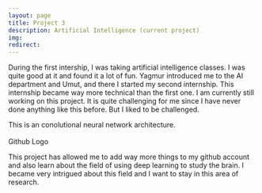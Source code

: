 ```yaml
---
layout: page
title: Project 3
description: Artificial Intelligence (current project)
img:
redirect: 
---
```

During the first intership, I was taking artificial intelligence classes. I was quite good at it and found it a lot of fun. Yagmur introduced me to the AI department and Umut, and there I started my second internship. This internship became way more technical than the first one. I am currently still working on this project. It is quite challenging for me since I have never done anything like this before. But I liked to be challenged. 

<div class="img_row">
    <img class="col three" src="{{ site.baseurl }}/assets/img/project3/NN.png" alt="" title="example image"/>
</div>
<div class="col three caption">
This is an conolutional neural network architecture.
</div>


<div class="img_row">
    <img class="col two" src="{{ site.baseurl }}/assets/img/project3/githubcat.png" alt="" title="example image"/>
    <img class="col one" src="{{ site.baseurl }}/assets/img/project3/aibrain.jpg" alt="" title="example image"/>
</div>

<div class="col three caption">
Github Logo 
</div>

 This project has allowed me to add way more things to my github account and also learn about the field of using deep learning to study the brain. I became very intrigued about this field and I want to stay in this area of research.
